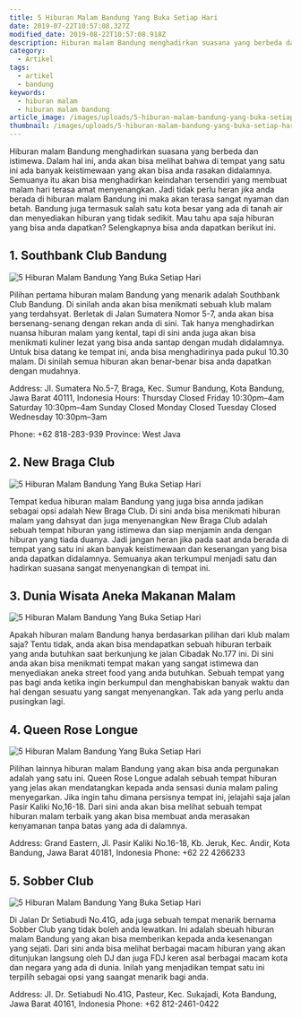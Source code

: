 ```yaml
---
title: 5 Hiburan Malam Bandung Yang Buka Setiap Hari
date: 2019-07-22T10:57:08.327Z
modified_date: 2019-08-22T10:57:08.918Z
description: Hiburan malam Bandung menghadirkan suasana yang berbeda dan istimewa. Dalam hal ini, anda akan bisa melihat bahwa di tempat yang satu 
category:
  - Artikel
tags:
  - artikel
  - bandung
keywords:
  - hiburan malam
  - hiburan malam bandung
article_image: /images/uploads/5-hiburan-malam-bandung-yang-buka-setiap-hari-3.jpg
thumbnail: /images/uploads/5-hiburan-malam-bandung-yang-buka-setiap-hari-2-005.jpg
---
```

Hiburan malam Bandung menghadirkan suasana yang berbeda dan istimewa. Dalam hal ini, anda akan bisa melihat bahwa di tempat yang satu ini ada banyak keistimewaan yang akan bisa anda rasakan didalamnya. Semuanya itu akan bisa menghadirkan keindahan tersendiri yang membuat malam hari terasa amat menyenangkan. Jadi tidak perlu heran jika anda berada di hiburan malam Bandung ini maka akan terasa sangat nyaman dan betah. Bandung juga termasuk salah satu kota besar yang ada di tanah air dan menyediakan hiburan yang tidak sedikit. Mau tahu apa saja hiburan yang bisa anda dapatkan? Selengkapnya bisa anda dapatkan berikut ini.

## 1. Southbank Club Bandung
![5 Hiburan Malam Bandung Yang Buka Setiap Hari](https://res.cloudinary.com/kodai/image/upload/v1566477459/dm/southbankclubbandung.jpg)

Pilihan pertama hiburan malam Bandung yang menarik adalah Southbank Club Bandung. Di sinilah anda akan bisa menikmati sebuah klub malam yang terdahsyat. Berletak di Jalan Sumatera Nomor 5-7, anda akan bisa bersenang-senang dengan rekan anda di sini. Tak hanya menghadirkan nuansa hiburan malam yang kental, tapi di sini anda juga akan bisa menikmati kuliner lezat yang bisa anda santap dengan mudah didalamnya. Untuk bisa datang ke tempat ini, anda bisa menghadirinya pada pukul 10.30 malam. Di sinilah semua hiburan akan benar-benar bisa anda dapatkan dengan mudahnya.

Address: Jl. Sumatera No.5-7, Braga, Kec. Sumur Bandung, Kota Bandung, Jawa Barat 40111, Indonesia
Hours: 
  Thursday  Closed
  Friday	  10:30pm–4am
  Saturday	10:30pm–4am
  Sunday	  Closed
  Monday	  Closed
  Tuesday	  Closed
  Wednesday	10:30pm–3am

Phone: +62 818-283-939
Province: West Java

## 2. New Braga Club
![5 Hiburan Malam Bandung Yang Buka Setiap Hari](https://res.cloudinary.com/kodai/image/upload/v1566477459/dm/newbragaclub.jpg)

Tempat kedua hiburan malam Bandung yang juga bisa annda jadikan sebagai opsi adalah New Braga Club. Di sini anda bisa menikmati hiburan malam yang dahsyat dan juga menyenangkan New Braga Club adalah sebuah tempat hiburan yang istimewa dan siap menjamin anda dengan hiburan yang tiada duanya. Jadi jangan heran jika pada saat anda berada di tempat yang satu ini akan banyak keistimewaan dan kesenangan yang bisa anda dapatkan didalamnya. Semuanya akan terkumpul menjadi satu dan hadirkan suasana sangat menyenangkan di tempat ini.



## 3. Dunia Wisata Aneka Makanan Malam
![5 Hiburan Malam Bandung Yang Buka Setiap Hari](https://res.cloudinary.com/kodai/image/upload/v1566478607/dm/cibadak-street-food.jpg)

Apakah hiburan malam Bandung hanya berdasarkan pilihan dari klub malam saja? Tentu tidak, anda akan bisa mendapatkan sebuah hiburan terbaik yang anda butuhkan saat berkunjung ke jalan Cibadak No.177 ini. Di sini anda akan bisa menikmati tempat makan yang sangat istimewa dan menyediakan aneka street food yang anda butuhkan. Sebuah tempat yang pas bagi anda ketika ingin berkumpul dan menghabiskan banyak waktu dan hal dengan sesuatu yang sangat menyenangkan. Tak ada yang perlu anda pusingkan lagi.

## 4.  Queen Rose Longue
![5 Hiburan Malam Bandung Yang Buka Setiap Hari](https://res.cloudinary.com/kodai/image/upload/v1566477459/dm/Queen-Rose-Lounge-Bandung.jpg)

Pilihan lainnya hiburan malam Bandung yang akan bisa anda pergunakan adalah yang satu ini. Queen Rose Longue adalah sebuah tempat hiburan yang jelas akan mendatangkan kepada anda sensasi dunia malam paling menyegarkan. Jika ingin tahu dimana persisnya tempat ini, jelajahi saja jalan Pasir Kaliki No,16-18. Dari sini anda akan bisa melihat sebuah tempat hiburan malam terbaik yang akan bisa membuat anda merasakan kenyamanan tanpa batas yang ada di dalamnya.

Address: Grand Eastern, Jl. Pasir Kaliki No.16-18, Kb. Jeruk, Kec. Andir, Kota Bandung, Jawa Barat 40181, Indonesia
Phone: +62 22 4266233

## 5. Sobber Club
![5 Hiburan Malam Bandung Yang Buka Setiap Hari](https://res.cloudinary.com/kodai/image/upload/v1566477459/dm/sobbers-club-bandung.jpg)

Di Jalan Dr Setiabudi No.41G, ada juga sebuah tempat menarik bernama Sobber Club  yang tidak boleh anda lewatkan. Ini adalah sbeuah hiburan malam Bandung yang akan bisa memberikan kepada anda kesenangan yang sejati. Dari sini anda bisa melihat berbagai macam hiburan yang akan ditunjukan langsung oleh DJ dan juga FDJ keren asal berbagai macam kota dan negara yang ada di dunia. Inilah yang menjadikan tempat satu ini terpilih sebagai opsi yang saangat menarik bagi anda.

Address: Jl. Dr. Setiabudi No.41G, Pasteur, Kec. Sukajadi, Kota Bandung, Jawa Barat 40161, Indonesia
Phone: +62 812-2461-0422
